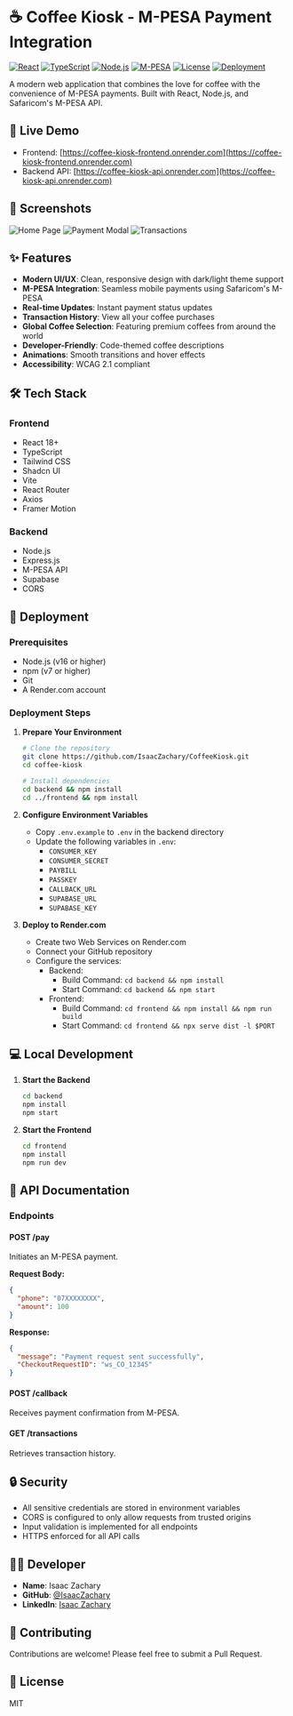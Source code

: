 # ☕ Coffee Kiosk - M-PESA Payment Integration

[![React](https://img.shields.io/badge/React-18.3.1-blue.svg)](https://reactjs.org/)
[![TypeScript](https://img.shields.io/badge/TypeScript-5.5.3-blue.svg)](https://www.typescriptlang.org/)
[![Node.js](https://img.shields.io/badge/Node.js-22.14.0-green.svg)](https://nodejs.org/)
[![M-PESA](https://img.shields.io/badge/M--PESA-API-orange.svg)](https://developer.safaricom.co.ke/)
[![License](https://img.shields.io/badge/License-MIT-yellow.svg)](LICENSE)
[![Deployment](https://img.shields.io/badge/Deployment-Render-blue.svg)](https://render.com)

A modern web application that combines the love for coffee with the convenience of M-PESA payments. Built with React, Node.js, and Safaricom's M-PESA API.

## 🌟 Live Demo

- Frontend: [https://coffee-kiosk-frontend.onrender.com](https://coffee-kiosk-frontend.onrender.com)
- Backend API: [https://coffee-kiosk-api.onrender.com](https://coffee-kiosk-api.onrender.com)

## 📸 Screenshots

![Home Page](docs/screenshots/Homepage.JPG)
![Payment Modal](docs/screenshots/Payment.JPG)
![Transactions](docs/screenshots/Transactions.JPG)

## ✨ Features

- **Modern UI/UX**: Clean, responsive design with dark/light theme support
- **M-PESA Integration**: Seamless mobile payments using Safaricom's M-PESA
- **Real-time Updates**: Instant payment status updates
- **Transaction History**: View all your coffee purchases
- **Global Coffee Selection**: Featuring premium coffees from around the world
- **Developer-Friendly**: Code-themed coffee descriptions
- **Animations**: Smooth transitions and hover effects
- **Accessibility**: WCAG 2.1 compliant

## 🛠️ Tech Stack

### Frontend
- React 18+
- TypeScript
- Tailwind CSS
- Shadcn UI
- Vite
- React Router
- Axios
- Framer Motion

### Backend
- Node.js
- Express.js
- M-PESA API
- Supabase
- CORS

## 🚀 Deployment

### Prerequisites
- Node.js (v16 or higher)
- npm (v7 or higher)
- Git
- A Render.com account

### Deployment Steps

1. **Prepare Your Environment**
   ```bash
   # Clone the repository
   git clone https://github.com/IsaacZachary/CoffeeKiosk.git
   cd coffee-kiosk

   # Install dependencies
   cd backend && npm install
   cd ../frontend && npm install
   ```

2. **Configure Environment Variables**
   - Copy `.env.example` to `.env` in the backend directory
   - Update the following variables in `.env`:
     - `CONSUMER_KEY`
     - `CONSUMER_SECRET`
     - `PAYBILL`
     - `PASSKEY`
     - `CALLBACK_URL`
     - `SUPABASE_URL`
     - `SUPABASE_KEY`

3. **Deploy to Render.com**
   - Create two Web Services on Render.com
   - Connect your GitHub repository
   - Configure the services:
     - Backend:
       - Build Command: `cd backend && npm install`
       - Start Command: `cd backend && npm start`
     - Frontend:
       - Build Command: `cd frontend && npm install && npm run build`
       - Start Command: `cd frontend && npx serve dist -l $PORT`

## 💻 Local Development

1. **Start the Backend**
   ```bash
   cd backend
   npm install
   npm start
   ```

2. **Start the Frontend**
   ```bash
   cd frontend
   npm install
   npm run dev
   ```

## 📝 API Documentation

### Endpoints

#### POST /pay
Initiates an M-PESA payment.

**Request Body:**
```json
{
  "phone": "07XXXXXXXX",
  "amount": 100
}
```

**Response:**
```json
{
  "message": "Payment request sent successfully",
  "CheckoutRequestID": "ws_CO_12345"
}
```

#### POST /callback
Receives payment confirmation from M-PESA.

#### GET /transactions
Retrieves transaction history.

## 🔒 Security

- All sensitive credentials are stored in environment variables
- CORS is configured to only allow requests from trusted origins
- Input validation is implemented for all endpoints
- HTTPS enforced for all API calls

## 👨‍💻 Developer

- **Name**: Isaac Zachary
- **GitHub**: [@IsaacZachary](https://github.com/IsaacZachary)
- **LinkedIn**: [Isaac Zachary](https://linkedin.com/in/isaaczachary)

## 🤝 Contributing

Contributions are welcome! Please feel free to submit a Pull Request.

## 📄 License

MIT 
